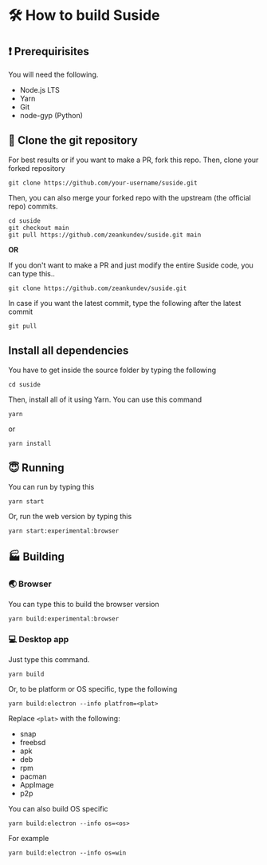 # 🛠 How to build Suside
## ❗ Prerequirisites
You will need the following.
* Node.js LTS
* Yarn
* Git
* node-gyp (Python)

## 📡 Clone the git repository
For best results or if you want to make a PR, fork this repo.
Then, clone your forked repository
```shell
git clone https://github.com/your-username/suside.git
```
Then, you can also merge your forked repo with the upstream (the official repo) commits.
```
cd suside
git checkout main
git pull https://github.com/zeankundev/suside.git main
```

**OR**

If you don't want to make a PR and just modify the entire Suside code, you can type this..
```shell
git clone https://github.com/zeankundev/suside.git
```
In case if you want the latest commit, type the following after the latest commit
```
git pull
```
## Install all dependencies
You have to get inside the source folder by typing the following
```shell
cd suside
```
Then, install all of it using Yarn. You can use this command
```
yarn
```
or
```
yarn install
```
## 😇 Running
You can run by typing this
```
yarn start
```
Or, run the web version by typing this
```
yarn start:experimental:browser
```
## 🏭 Building
### 🌏 Browser
You can type this to build the browser version
```
yarn build:experimental:browser
```
### 💻 Desktop app
Just type this command.
```
yarn build
```
Or, to be platform or OS specific, type the following
```
yarn build:electron --info platfrom=<plat>
```
Replace ```<plat>``` with the following:
* snap
* freebsd
* apk
* deb
* rpm
* pacman
* AppImage
* p2p

You can also build OS specific
```
yarn build:electron --info os=<os>
```
For example
```
yarn build:electron --info os=win
```
